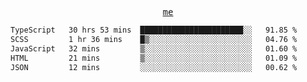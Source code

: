 <p align="center">
  <samp>
    <a href="https://yiwwhl.com">me</a>
  </samp>
</p>

<!--START_SECTION:waka-->

```txt
TypeScript   30 hrs 53 mins  ███████████████████████░░   91.85 %
SCSS         1 hr 36 mins    █▒░░░░░░░░░░░░░░░░░░░░░░░   04.76 %
JavaScript   32 mins         ▒░░░░░░░░░░░░░░░░░░░░░░░░   01.60 %
HTML         21 mins         ▒░░░░░░░░░░░░░░░░░░░░░░░░   01.09 %
JSON         12 mins         ░░░░░░░░░░░░░░░░░░░░░░░░░   00.62 %
```

<!--END_SECTION:waka-->